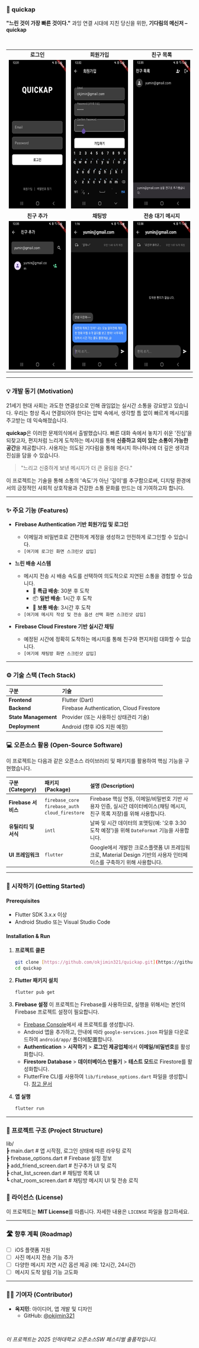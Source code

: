 ### 📮 quickap

**"느린 것이 가장 빠른 것이다."** 과잉 연결 시대에 지친 당신을 위한, **기다림의 메신저 – quickap**

<br>

<table align="center">
  <tr>
    <td align="center"><b>로그인</b></td>
    <td align="center"><b>회원가입</b></td>
    <td align="center"><b>친구 목록</b></td>
  </tr>
  <tr>
    <td><img src="./assets/Login_Page.png" alt="로그인 화면" height="400"/></td>
    <td><img src="./assets/Register.png" alt="회원가입 화면" height="400"/></td>
    <td><img src="./assets/friend_list.png" alt="친구 목록 화면" height="400"/></td>
  </tr>
  <tr>
    <td align="center"><b>친구 추가</b></td>
    <td align="center"><b>채팅방</b></td>
    <td align="center"><b>전송 대기 메시지</b></td>
  </tr>
  <tr>
    <td><img src="./assets/add_friend.png" alt="친구 추가 화면" height="400"/></td>
    <td><img src="./assets/chat_page.png" alt="채팅방 화면" height="400"/></td>
    <td><img src="./assets/wait_for_msg.png" alt="전송 대기 화면" height="400"/></td>
  </tr>
</table>

---

### 💡 개발 동기 (Motivation)

21세기 현대 사회는 과도한 연결성으로 인해 끊임없는 실시간 소통을 강요받고 있습니다. 우리는 항상 즉시 연결되어야 한다는 압박 속에서, 생각할 틈 없이 빠르게 메시지를 주고받는 데 익숙해졌습니다.

**quickap**은 이러한 문제의식에서 출발했습니다. 빠른 대화 속에서 놓치기 쉬운 '진심'을 되찾고자, 편지처럼 느리게 도착하는 메시지를 통해 **신중하고 의미 있는 소통이 가능한 공간**을 제공합니다. 사용자는 의도된 기다림을 통해 메시지 하나하나에 더 깊은 생각과 진심을 담을 수 있습니다.

> "느리고 신중하게 보낸 메시지가 더 큰 울림을 준다."

이 프로젝트는 기술을 통해 소통의 '속도'가 아닌 '깊이'를 추구함으로써, 디지털 환경에서의 긍정적인 사회적 상호작용과 건강한 소통 문화를 만드는 데 기여하고자 합니다.

---

### ✨ 주요 기능 (Features)

* **Firebase Authentication 기반 회원가입 및 로그인**
    * 이메일과 비밀번호로 간편하게 계정을 생성하고 안전하게 로그인할 수 있습니다.
    * `[여기에 로그인 화면 스크린샷 삽입]`

* **느린 배송 시스템**
    * 메시지 전송 시 배송 속도를 선택하여 의도적으로 지연된 소통을 경험할 수 있습니다.
        * 🚀 **특급 배송**: 30분 후 도착
        * 📦 **일반 배송**: 1시간 후 도착
        * 🐢 **보통 배송**: 3시간 후 도착
    * `[여기에 메시지 작성 및 전송 옵션 선택 화면 스크린샷 삽입]`

* **Firebase Cloud Firestore 기반 실시간 채팅**
    * 예정된 시간에 정확히 도착하는 메시지를 통해 친구와 편지처럼 대화할 수 있습니다.
    * `[여기에 채팅방 화면 스크린샷 삽입]`

---

### ⚙️ 기술 스택 (Tech Stack)

| 구분 | 기술 |
| :--- | :--- |
| **Frontend** | Flutter (Dart) |
| **Backend** | Firebase Authentication, Cloud Firestore |
| **State Management** | Provider (또는 사용하신 상태관리 기술) |
| **Deployment** | Android (향후 iOS 지원 예정) |

### 💻 오픈소스 활용 (Open-Source Software)

이 프로젝트는 다음과 같은 오픈소스 라이브러리 및 패키지를 활용하여 핵심 기능을 구현했습니다.

| 구분 (Category) | 패키지 (Package)                                                              | 설명 (Description)                                                                                             |
| :-------------- | :---------------------------------------------------------------------------- | :------------------------------------------------------------------------------------------------------------- |
| **Firebase 서비스** | `firebase_core`<br>`firebase_auth`<br>`cloud_firestore`                     | Firebase 핵심 연동, 이메일/비밀번호 기반 사용자 인증, 실시간 데이터베이스(채팅 메시지, 친구 목록 저장)를 위해 사용합니다. |
| **유틸리티 및 서식** | `intl`                                                                        | 날짜 및 시간 데이터의 포맷팅(예: '오후 3:30 도착 예정')을 위해 `DateFormat` 기능을 사용합니다.                      |
| **UI 프레임워크** | `flutter`                                                                     | Google에서 개발한 크로스플랫폼 UI 프레임워크로, Material Design 기반의 사용자 인터페이스를 구축하기 위해 사용합니다.      |

---

### 🚀 시작하기 (Getting Started)

#### **Prerequisites**
* Flutter SDK 3.x.x 이상
* Android Studio 또는 Visual Studio Code

#### **Installation & Run**
1.  **프로젝트 클론**
    ```bash
    git clone [https://github.com/okjimin321/quickap.git](https://github.com/okjimin321/quickap.git)
    cd quickap
    ```

2.  **Flutter 패키지 설치**
    ```bash
    flutter pub get
    ```

3.  **Firebase 설정**
    이 프로젝트는 Firebase를 사용하므로, 실행을 위해서는 본인의 Firebase 프로젝트 설정이 필요합니다.
    - [Firebase Console](https://console.firebase.google.com/)에서 새 프로젝트를 생성합니다.
    - Android 앱을 추가하고, 안내에 따라 `google-services.json` 파일을 다운로드하여 `android/app/` 폴더에配置합니다.
    - **Authentication** > **시작하기** > **로그인 제공업체**에서 **이메일/비밀번호**를 활성화합니다.
    - **Firestore Database** > **데이터베이스 만들기** > **테스트 모드**로 Firestore를 활성화합니다.
    - FlutterFire CLI를 사용하여 `lib/firebase_options.dart` 파일을 생성합니다. [참고 문서](https://firebase.flutter.dev/docs/cli)

4.  **앱 실행**
    ```bash
    flutter run
    ```

---

### 📂 프로젝트 구조 (Project Structure)
lib/  
┣ main.dart              # 앱 시작점, 로그인 상태에 따른 라우팅 로직  
┣ firebase_options.dart    # Firebase 설정 정보  
┣ add_friend_screen.dart   # 친구추가 UI 및 로직  
┣ chat_list_screen.dart    # 채팅방 목록 UI  
┗ chat_room_screen.dart    # 채팅방 메시지 UI 및 전송 로직  


### 📜 라이선스 (License)

이 프로젝트는 **MIT License**를 따릅니다. 자세한 내용은 `LICENSE` 파일을 참고하세요.

---

### 🛣️ 향후 계획 (Roadmap)

* [ ] iOS 플랫폼 지원
* [ ] 사진 메시지 전송 기능 추가
* [ ] 다양한 메시지 지연 시간 옵션 제공 (예: 12시간, 24시간)
* [ ] 메시지 도착 알림 기능 고도화

---

### 🧑‍💻 기여자 (Contributor)

* **옥지민**: 아이디어, 앱 개발 및 디자인
    * GitHub: [@okjimin321](https://github.com/okjimin321)

<br>

*이 프로젝트는 2025 인하대학교 오픈소스SW 페스티벌 출품작입니다.*
